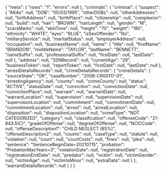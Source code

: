 {
    "meta": {
        "rows": "1",
        "errors": null
    },
    "criminals": {
        "criminal": {
            "suspect": {
                "AKAs": null,
                "DOB": "05/03/1995",
                "otherDOBs": null,
                "otherAddresses": null,
                "birthAddress": null,
                "birthPlace": null,
                "citizenship": null,
                "complexion": null,
                "build": null,
                "hair": "BROWN",
                "hairLength": null,
                "gender": "M",
                "scarsMarks": null,
                "skinTone": null,
                "height": "70",
                "weight": "180",
                "ethnicity": "WHITE",
                "eyes": "BLUE",
                "isSexOffender": "No",
                "militaryService": null,
                "maritalStatus": null,
                "employerAddress": null,
                "occupation": null,
                "businessName": null,
                "name": {
                    "title": null,
                    "firstName": "BRANDON",
                    "middleName": "TAYLOR",
                    "lastName": "BENNETT",
                    "nameSuffix": null,
                    "professionalSuffix": null,
                    "firstDate": null,
                    "lastDate": null
                },
                "address": null,
                "SSNRecord": null,
                "currentAge": "29",
                "businessToken": null,
                "reportToken": null,
                "firstDate": null,
                "lastDate": null
            },
            "arrestDetailsRecords": null,
            "crimeDetailsRecords": {
                "crimeDetails": {
                    "sourceState": "OK",
                    "caseNumber": "20SB-CR00117-01",
                    "arrestingAgency": null,
                    "county": null,
                    "crimeCounty": null,
                    "status": "ACTIVE",
                    "statusDate": null,
                    "conviction": null,
                    "convictionDate": null,
                    "convictionPlace": null,
                    "warrant": null,
                    "warrantDate": null,
                    "warrantLocation": null,
                    "supervision": null,
                    "supervisionDate": null,
                    "supervisionLocation": null,
                    "commitment": null,
                    "commitmentDate": null,
                    "commitmentLocation": null,
                    "arrest": null,
                    "arrestLocation": null,
                    "disposition": null,
                    "dispositionLocation": null,
                    "crimeType": "NOT CATEGORIZED",
                    "category": null,
                    "classification": null,
                    "offenseCode": "21-843.5(C)",
                    "gradeOfOffense": null,
                    "degreeOfOffense": null,
                    "NCICCode": null,
                    "offenseDescription1": "CHILD NEGLECT (85%)",
                    "offenseDescription2": null,
                    "counts": null,
                    "caseType": null,
                    "statute": null,
                    "violation": null,
                    "court": null,
                    "courtCosts": null,
                    "fines": null,
                    "plea": null,
                    "sentence": "SentenceBeginDate=20210715",
                    "probation": "ProbationMaxYears=3",
                    "violationDate": null,
                    "registrationDate": null,
                    "registrationEndDate": null,
                    "predator": null,
                    "victim": null,
                    "victimGender": null,
                    "victimAge": null,
                    "victimIsMinor": null,
                    "extraData": null
                }
            },
            "warrantDetailsRecords": null
        }
    }
}